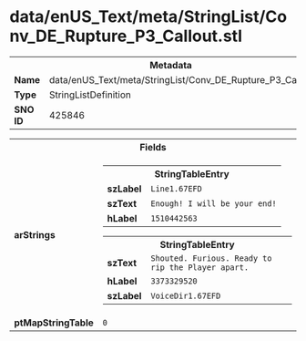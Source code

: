 <h1>data/enUS_Text/meta/StringList/Conv_DE_Rupture_P3_Callout.stl</h1><table><tr><th colspan="100%">Metadata</th></tr><tr><td><b>Name</b></td><td>data/enUS_Text/meta/StringList/Conv_DE_Rupture_P3_Callout.stl</td></tr><tr><td><b>Type</b></td><td>StringListDefinition</td></tr><tr><td><b>SNO ID</b></td><td>425846</td></tr></table>

<table><tr><th colspan="100%">Fields</th></tr><tr><td><b>arStrings</b></td><td><table><tr><th colspan="100%">StringTableEntry</th></tr><tr><td><b>szLabel</b></td><td><code>Line1.67EFD</code></td></tr><tr><td><b>szText</b></td><td><code>Enough! I will be your end!</code></td></tr><tr><td><b>hLabel</b></td><td><code>1510442563</code></td></tr></table>


<table><tr><th colspan="100%">StringTableEntry</th></tr><tr><td><b>szText</b></td><td><code>Shouted. Furious. Ready to rip the Player apart.</code></td></tr><tr><td><b>hLabel</b></td><td><code>3373329520</code></td></tr><tr><td><b>szLabel</b></td><td><code>VoiceDir1.67EFD</code></td></tr></table>


</td></tr><tr><td><b>ptMapStringTable</b></td><td><code>0</code></td></tr></table>

